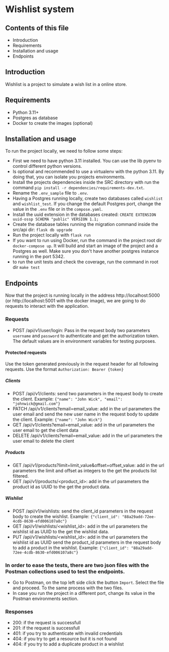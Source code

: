 # Wishlist system

## Contents of this file

 - Introduction
 - Requirements
 - Installation and usage
 - Endpoints

## Introduction

Wishlist is a project to simulate a wish list in a online store.

## Requirements

 - Python 3.11+
 - Postgres as database
 - Docker to create the images (optional)

## Installation and usage

To run the project locally, we need to follow some steps:

 - First we need to have python 3.11 installed. You can use the lib pyenv to control different python versions.
 - Is optional and recommended to use a virtualenv with the python 3.11. By doing that, you can isolate you projects environments.
 - Install the projects dependencies inside the SRC directory with run the command `pip install -r dependencies/requirements-dev.txt`.
 - Rename the `.env_sample` file to `.env`.
 - Having a Postgres running locally, create two databases called `wishlist` and `wishlist_test`. If you change the default Postgres port, change the value in the `.env` file or in the `compose.yaml`.
 - Install the uuid extension in the databases created: `CREATE EXTENSION uuid-ossp SCHEMA "public" VERSION 1.1;`
 - Create the database tables running the migration command inside the src/api dir: `flask db upgrade`
 - Run the project locally with `flask run`
 - If you want to run using Docker, run the command in the project root dir `docker-compose up`. It will build and start an image of the project and a Postgres as well. Make sure you don't have another postgres instance running in the port 5342.
- to run the unit tests and check the coverage, run the command in root dir `make test`

## Endpoints

Now that the project is running locally in the address http://localhost:5000 (or http://localhost:5001 with the docker image), we are going to do requests to interact with the application.

### Requests
- POST /api/v1/user/login: Pass in the request body two parameters `username` and `password` to authenticate and get the authorization token. The default values are in environment variables for testing purposes.

#### Protected requests
Use the token generated previously in the request header for all following requests. Use the format `Authorization: Bearer {token}`

##### Clients
- POST /api/v1/clients: send two parameters in the request body to create the client. Example: `{"name": "John Wick", "email": "johnwick@gmail.com"}`
- PATCH /api/v1/clients?email=email_value: add in the url parameters the user email and send the new user name in the request body to update the client. Example: `{"name": "John Wick"}`
- GET /api/v1/clients?email=email_value: add in the url parameters the user email to get the client data
- DELETE /api/v1/clients?email=email_value: add in the url parameters the user email to delete the client

##### Products
- GET /api/v1/products?limit=limit_value&offset=offset_value: add in the url parameters the limit and offset as integers to the get the products list filtered.
- GET /api/v1/products/<product_id>: add in the url parameters the product id as UUID to the get the product data.

##### Wishlist
- POST /api/v1/wishlists: send the client_id parameters in the request body to create the wishlist. Example: `{"client_id": "88a29add-72ee-4cdb-8630-efd006107a8c"}`
- GET /api/v1/wishlists/<wishlist_id>: add in the url parameters the wishlist id as UUID to the get the wishlist data.
- PUT /api/v1/wishlists/<wishlist_id>: add in the url parameters the wishlist id as UUID send the product_id parameters in the request body to add a product in the wishlist. Example: `{"client_id": "88a29add-72ee-4cdb-8630-efd006107a8c"}`

### In order to ease the tests, there are two json files with the Postman collections used to test the endpoints.

- Go to Postman, on the top left side click the button `Import`. Select the file and proceed. To the same process with the two files.
- In case you run the project in a different port, change its value in the Postman environments section. 

### Responses
- 200: if the request is successfull
- 201: if the request is successfull
- 401: if you try to authenticate with invalid credentials
- 404: if you try to get a resource but it is not found
- 404: if you try to add a duplicate product in a wishlist

